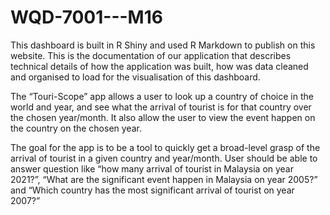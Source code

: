 # WQD-7001---M16


 This dashboard is built in R Shiny and used R Markdown to publish on this website. This is the documentation of our application that describes technical details of how the application was built, how was data cleaned and organised to load for the visualisation of this dashboard.
 
 The “Touri-Scope” app allows a user to look up a country of choice in the world and year, and see what the arrival of tourist is for that country over the chosen year/month. It also allow the user to view the event happen on the country on the chosen year.

 The goal for the app is to be a tool to quickly get a broad-level grasp of the arrival of tourist in a given country and year/month. User should be able to answer question like “how many arrival of tourist in Malaysia on year 2021?”, “What are the significant event happen in Malaysia on year 2005?” and “Which country has the most significant arrival of tourist on year 2007?”
